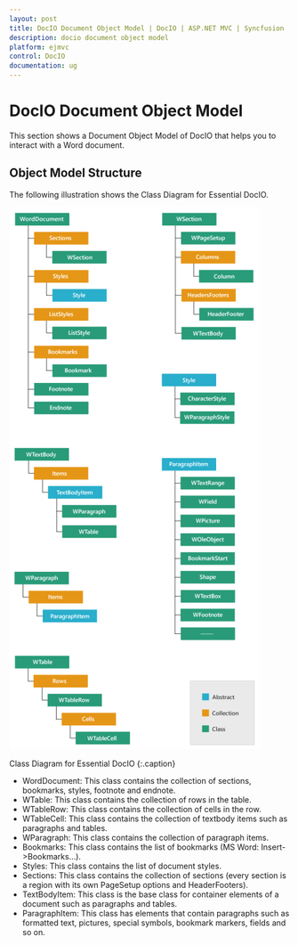 ```yaml
---
layout: post
title: DocIO Document Object Model | DocIO | ASP.NET MVC | Syncfusion
description: docio document object model
platform: ejmvc
control: DocIO
documentation: ug
---
```


# DocIO Document Object Model

This section shows a Document Object Model of DocIO that helps you to interact with a Word document.

## Object Model Structure

The following illustration shows the Class Diagram for Essential DocIO.

![](DocIO-Document-Object-Model_images/DocIO-Document-Object-Model_img1.png)

Class Diagram for Essential DocIO
{:.caption}


* WordDocument: This class contains the collection of sections, bookmarks, styles, footnote and endnote.
* WTable: This class contains the collection of rows in the table.
* WTableRow: This class contains the collection of cells in the row.
* WTableCell: This class contains the collection of textbody items such as paragraphs and tables.
* WParagraph: This class contains the collection of paragraph items.
* Bookmarks: This class contains the list of bookmarks (MS Word: Insert->Bookmarks…).
* Styles: This class contains the list of document styles.
* Sections: This class contains the collection of sections (every section is a region with its own PageSetup options and HeaderFooters).
* TextBodyItem: This class is the base class for container elements of a document such as paragraphs and tables.
* ParagraphItem: This class has elements that contain paragraphs such as formatted text, pictures, special symbols, bookmark markers, fields and so on.
